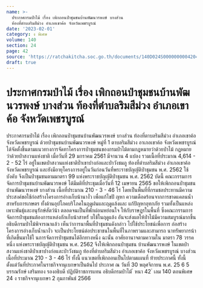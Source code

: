 ```yaml
---
name: >-
  ประกาศกรมป่าไม้ เรื่อง เพิกถอนป่าชุมชนบ้านพัฒนวรพงษ์ บางส่วน
  ท้องที่ตำบลริมสีม่วง อำเภอเขาค้อ จังหวัดเพชรบูรณ์
date: '2023-02-01'
category: ง พิเศษ
volume: 140
section: 24
page: 42
source: 'https://ratchakitcha.soc.go.th/documents/140D024S0000000004204.pdf'
draft: true
---
```


# ประกาศกรมป่าไม้ เรื่อง เพิกถอนป่าชุมชนบ้านพัฒนวรพงษ์ บางส่วน ท้องที่ตำบลริมสีม่วง อำเภอเขาค้อ จังหวัดเพชรบูรณ์

ประกาศกรมป่าไม้ เรื่อง เพิกถอนป่าชุมชนบ้านพัฒนวรพงษ์ บางส่วน ท้องที่ตาบลริมสีม่วง อำเภอเขาค้อ จังหวัดเพชรบูรณ์ ด้วยป่าชุมชนบ้านพัฒนวรพงษ์ หมู่ที่ 1 ตาบลริมสีม่วง อาเภอเขาค้อ จังหวัดเพชรบูรณ์ ได้จัดตั้งขึ้นตามแนวทางการจัดทาโครงการป่าชุมชนของกรมป่าไม้ตามกฎหมายว่าด้วยป่าไม้ กฎหมาย ว่าด้วยป่าสงวนแห่งชาติ เมื่อวันที่ 29 มกราคม 2561 มีจานวน 4 แปลง รวมเนื้อที่ประมาณ 4,614 - 2 - 52 ไร่ อยู่ในเขตป่าสงวนแห่งชาติป่ำเขาปางก่อและป่าวังชมภู ท้องที่ตำบลริมสีม่วง อำเภอเขาค้อ จังหวัดเพชรบูรณ์ และยังมีอายุโครงการอยู่ในวันก่อนวันที่พระราชบัญญัติป่าชุมชน พ.ศ. 2562 ใช้บังคับ จึงเป็นป่าชุมชนตามมาตรา 99 แห่งพระราชบัญญัติป่าชุมชน พ.ศ. 2562 บัดนี้ คณะกรรมการจัดการป่าชุมชนบ้านพัฒนวรพงษ์ ได้มีมติที่ประชุมเมื่อวันที่ 12 เมษายน 2565 ขอให้เพิกถอนป่าชุมชนบ้านพัฒนวรพงษ์ บางส่วน เนื้อที่ประมาณ 210 - 3 - 46 ไร่ โดยเป็นพื้นที่ที่กรมชลประทานมีความประสงค์ขอใช้ก่อสร้างโครงการอ่างเก็บน้านางั่ว เพื่อแก้ไขปั ญหา ความเดือดร้อนจากการขาดแคลนน้ำสาหรับการเกษตร ทั้งด้านอุปโภคบริโภคในฤดูฝนและฤดูแล้งและ แก้ปัญหาอุทกภัย รวมทั้งเป็นแหล่งเพาะพันธุ์และอนุรักษ์สัตว์น้า ตลอดจนเป็นที่พักผ่อนหย่อนใจ ให้กับราษฎรในพื้นที่ ซึ่งคณะกรรมการจัดการป่าชุมชนต้องการแหล่งกักเก็บน้าสาหรั บใช้ในฤดูแล้ง อันจะส่งผลให้ป่าไม้มีความสมบูรณ์มากขึ้น อธิบดีกรมป่าไม้พิจารณาแล้ว เห็นว่าการนาพื้นที่ป่าชุมชนดังกล่าว ไปใช้ประโยชน์เพื่อการ ก่อสร้างโครงการอ่างเก็บน้ำนางั่ว จะเป็นประโยชน์ต่อประชาชนในพื้นที่ในภาพรวมและสามารถ นาทรัพยากรน้าที่เกิดขึ้นมาใช้ใ นการจัดการป่าชุมชนได้อีกทางหนึ่ง ฉะนั้น อาศัยอานาจตามความใน มาตรา 78 วรรคหนึ่ง แห่งพระราชบัญญัติป่าชุมชน พ.ศ. 2562 จึงให้เพิกถอนป่าชุมชน บ้านพัฒนวรพงษ์ ในเขตป่าสงวนแห่งชาติป่าเขาปางก่อและป่าวังชมภู ท้องที่ตำบลริมสีม่วง อำเภอเขาค้อ จังหวัดเพชรบูรณ์ บางส่วน เนื้อที่ประมาณ 210 - 3 - 46 ไร่ ทั้งนี้ แนวเขตที่เพิกถอนเป็นไปตามแผนที่ ท้ายประกาศนี้ ทั้งนี้ ตั้งแต่วันที่ประกาศในราชกิจจานุเบกษาเป็นต้นไป ประกาศ ณ วันที่ 30 พฤศจิกายน พ.ศ. 25 6 5 บรรณรักษ์ เสริมทอง รองอธิบดี ปฏิบัติราชการแทน อธิบดีกรมป่าไม้ ้ หนา 42 ่ เลม 140 ตอนพิเศษ 24 ง ราชกิจจานุเบกษา 2 กุมภาพันธ์ 2566


